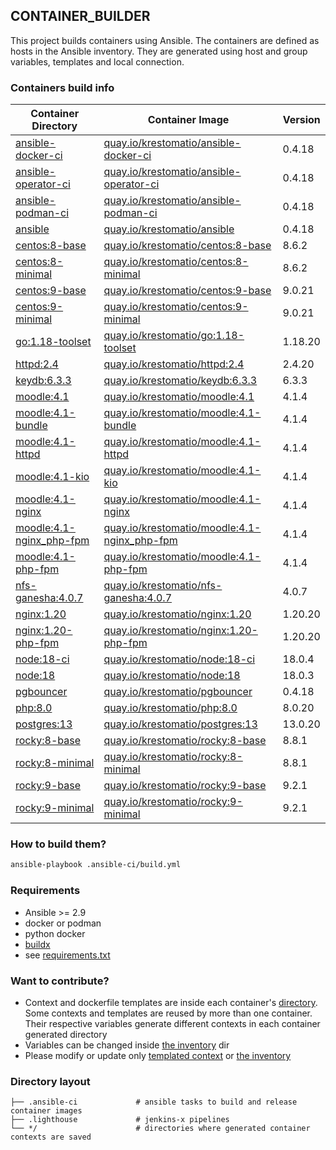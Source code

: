 ## CONTAINER_BUILDER
This project builds containers using Ansible. The containers are defined as hosts in the Ansible inventory. They are generated using host and group variables, templates and local connection.

### Containers build info
| Container Directory  | Container Image  | Version  |
|---|---|---|
| [ansible-docker-ci](ci/ansible-docker-ci/)| [quay.io/krestomatio/ansible-docker-ci](https://quay.io/krestomatio/ansible-docker-ci) | 0.4.18 |
| [ansible-operator-ci](ci/ansible-operator-ci/)| [quay.io/krestomatio/ansible-operator-ci](https://quay.io/krestomatio/ansible-operator-ci) | 0.4.18 |
| [ansible-podman-ci](ci/ansible-podman-ci/)| [quay.io/krestomatio/ansible-podman-ci](https://quay.io/krestomatio/ansible-podman-ci) | 0.4.18 |
| [ansible](ci/ansible/)| [quay.io/krestomatio/ansible](https://quay.io/krestomatio/ansible) | 0.4.18 |
| [centos:8-base](centos/centos8-base/)| [quay.io/krestomatio/centos:8-base](https://quay.io/krestomatio/centos) | 8.6.2 |
| [centos:8-minimal](centos/centos8-minimal/)| [quay.io/krestomatio/centos:8-minimal](https://quay.io/krestomatio/centos) | 8.6.2 |
| [centos:9-base](centos/centos9-base/)| [quay.io/krestomatio/centos:9-base](https://quay.io/krestomatio/centos) | 9.0.21 |
| [centos:9-minimal](centos/centos9-minimal/)| [quay.io/krestomatio/centos:9-minimal](https://quay.io/krestomatio/centos) | 9.0.21 |
| [go:1.18-toolset](go/go118-toolset/)| [quay.io/krestomatio/go:1.18-toolset](https://quay.io/krestomatio/go) | 1.18.20 |
| [httpd:2.4](httpd/httpd24/)| [quay.io/krestomatio/httpd:2.4](https://quay.io/krestomatio/httpd) | 2.4.20 |
| [keydb:6.3.3](keydb/keydb63/)| [quay.io/krestomatio/keydb:6.3.3](https://quay.io/krestomatio/keydb) | 6.3.3 |
| [moodle:4.1](moodle/moodle41/)| [quay.io/krestomatio/moodle:4.1](https://quay.io/krestomatio/moodle) | 4.1.4 |
| [moodle:4.1-bundle](moodle/moodle41_bundle/)| [quay.io/krestomatio/moodle:4.1-bundle](https://quay.io/krestomatio/moodle) | 4.1.4 |
| [moodle:4.1-httpd](moodle/moodle41_httpd24/)| [quay.io/krestomatio/moodle:4.1-httpd](https://quay.io/krestomatio/moodle) | 4.1.4 |
| [moodle:4.1-kio](moodle/moodle41_kio/)| [quay.io/krestomatio/moodle:4.1-kio](https://quay.io/krestomatio/moodle) | 4.1.4 |
| [moodle:4.1-nginx](moodle/moodle41_nginx120/)| [quay.io/krestomatio/moodle:4.1-nginx](https://quay.io/krestomatio/moodle) | 4.1.4 |
| [moodle:4.1-nginx_php-fpm](moodle/moodle41_nginx120_php80-fpm/)| [quay.io/krestomatio/moodle:4.1-nginx_php-fpm](https://quay.io/krestomatio/moodle) | 4.1.4 |
| [moodle:4.1-php-fpm](moodle/moodle41_php80-fpm/)| [quay.io/krestomatio/moodle:4.1-php-fpm](https://quay.io/krestomatio/moodle) | 4.1.4 |
| [nfs-ganesha:4.0.7](nfs-ganesha/nfs-ganesha40/)| [quay.io/krestomatio/nfs-ganesha:4.0.7](https://quay.io/krestomatio/nfs-ganesha) | 4.0.7 |
| [nginx:1.20](nginx/nginx120/)| [quay.io/krestomatio/nginx:1.20](https://quay.io/krestomatio/nginx) | 1.20.20 |
| [nginx:1.20-php-fpm](nginx/nginx120_php80-fpm/)| [quay.io/krestomatio/nginx:1.20-php-fpm](https://quay.io/krestomatio/nginx) | 1.20.20 |
| [node:18-ci](node/node18-ci/)| [quay.io/krestomatio/node:18-ci](https://quay.io/krestomatio/node) | 18.0.4 |
| [node:18](node/node18/)| [quay.io/krestomatio/node:18](https://quay.io/krestomatio/node) | 18.0.3 |
| [pgbouncer](pgbouncer/)| [quay.io/krestomatio/pgbouncer](https://quay.io/krestomatio/pgbouncer) | 0.4.18 |
| [php:8.0](php/php80-fpm/)| [quay.io/krestomatio/php:8.0](https://quay.io/krestomatio/php) | 8.0.20 |
| [postgres:13](postgres/postgres13/)| [quay.io/krestomatio/postgres:13](https://quay.io/krestomatio/postgres) | 13.0.20 |
| [rocky:8-base](rocky/rocky8-base/)| [quay.io/krestomatio/rocky:8-base](https://quay.io/krestomatio/rocky) | 8.8.1 |
| [rocky:8-minimal](rocky/rocky8-minimal/)| [quay.io/krestomatio/rocky:8-minimal](https://quay.io/krestomatio/rocky) | 8.8.1 |
| [rocky:9-base](rocky/rocky9-base/)| [quay.io/krestomatio/rocky:9-base](https://quay.io/krestomatio/rocky) | 9.2.1 |
| [rocky:9-minimal](rocky/rocky9-minimal/)| [quay.io/krestomatio/rocky:9-minimal](https://quay.io/krestomatio/rocky) | 9.2.1 |

### How to build them?
```bash
ansible-playbook .ansible-ci/build.yml
```

### Requirements
* Ansible >= 2.9
* docker or podman
* python docker
* [buildx](https://github.com/docker/buildx)
* see [requirements.txt](.ansible-ci/requirements.txt)

### Want to contribute?
* Context and dockerfile templates are inside each container's [directory](.ansible-ci/files/templated_contexts/). Some contexts and templates are reused by more than one container. Their respective variables generate different contexts in each container generated directory
* Variables can be changed inside [the inventory](.ansible-ci/inventory) dir
* Please modify or update only [templated context](.ansible-ci/files/templated_contexts/) or [the inventory](.ansible-ci/inventory)

### Directory layout
```
├── .ansible-ci             # ansible tasks to build and release container images
├── .lighthouse             # jenkins-x pipelines
└── */                      # directories where generated container contexts are saved
```

